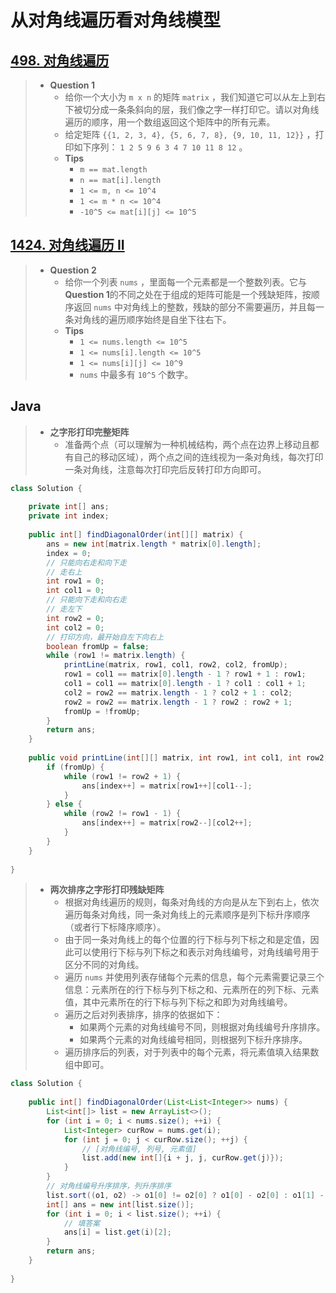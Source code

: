 # 从对角线遍历看对角线模型

## [498. 对角线遍历](https://leetcode.cn/problems/diagonal-traverse/)

> - **Question 1**
>   - 给你一个大小为 `m x n` 的矩阵 `matrix` ，我们知道它可以从左上到右下被切分成一条条斜向的层，我们像之字一样打印它。请以对角线遍历的顺序，用一个数组返回这个矩阵中的所有元素。
>   - 给定矩阵 `{{1, 2, 3, 4}, {5, 6, 7, 8}, {9, 10, 11, 12}}` ，打印如下序列： `1 2 5 9 6 3 4 7 10 11 8 12` 。
>   - **Tips**
>     - `m == mat.length`
>     - `n == mat[i].length`
>     - `1 <= m, n <= 10^4`
>     - `1 <= m * n <= 10^4`
>     - `-10^5 <= mat[i][j] <= 10^5`

## [1424. 对角线遍历 II](https://leetcode.cn/problems/diagonal-traverse-ii/)

> - **Question 2**
>   - 给你一个列表 `nums` ，里面每一个元素都是一个整数列表。它与**Question 1**的不同之处在于组成的矩阵可能是一个残缺矩阵，按顺序返回 `nums` 中对角线上的整数，残缺的部分不需要遍历，并且每一条对角线的遍历顺序始终是自坐下往右下。
>   - **Tips**
>     - `1 <= nums.length <= 10^5`
>     - `1 <= nums[i].length <= 10^5`
>     - `1 <= nums[i][j] <= 10^9`
>     - `nums` 中最多有 `10^5` 个数字。

## Java

> - **之字形打印完整矩阵**
>   - 准备两个点（可以理解为一种机械结构，两个点在边界上移动且都有自己的移动区域），两个点之间的连线视为一条对角线，每次打印一条对角线，注意每次打印完后反转打印方向即可。

```java
class Solution {
    
    private int[] ans;
    private int index;
    
    public int[] findDiagonalOrder(int[][] matrix) {
        ans = new int[matrix.length * matrix[0].length];
        index = 0;
        // 只能向右走和向下走
        // 走右上
        int row1 = 0;
        int col1 = 0;
        // 只能向下走和向右走
        // 走左下
        int row2 = 0;
        int col2 = 0;
        // 打印方向，最开始自左下向右上
        boolean fromUp = false;
        while (row1 != matrix.length) {
            printLine(matrix, row1, col1, row2, col2, fromUp);
            row1 = col1 == matrix[0].length - 1 ? row1 + 1 : row1;
            col1 = col1 == matrix[0].length - 1 ? col1 : col1 + 1;
            col2 = row2 == matrix.length - 1 ? col2 + 1 : col2;
            row2 = row2 == matrix.length - 1 ? row2 : row2 + 1;
            fromUp = !fromUp;
        }
        return ans;
    }
    
    public void printLine(int[][] matrix, int row1, int col1, int row2, int col2, boolean fromUp) {
        if (fromUp) {
            while (row1 != row2 + 1) {
                ans[index++] = matrix[row1++][col1--];
            }
        } else {
            while (row2 != row1 - 1) {
                ans[index++] = matrix[row2--][col2++];
            }
        }
    }
    
}
```

> - **两次排序之字形打印残缺矩阵**
>   - 根据对角线遍历的规则，每条对角线的方向是从左下到右上，依次遍历每条对角线，同一条对角线上的元素顺序是列下标升序顺序（或者行下标降序顺序）。
>   - 由于同一条对角线上的每个位置的行下标与列下标之和是定值，因此可以使用行下标与列下标之和表示对角线编号，对角线编号用于区分不同的对角线。
>   - 遍历 `nums` 并使用列表存储每个元素的信息，每个元素需要记录三个信息：元素所在的行下标与列下标之和、元素所在的列下标、元素值，其中元素所在的行下标与列下标之和即为对角线编号。
>   - 遍历之后对列表排序，排序的依据如下：
>     - 如果两个元素的对角线编号不同，则根据对角线编号升序排序。
>     - 如果两个元素的对角线编号相同，则根据列下标升序排序。
>   - 遍历排序后的列表，对于列表中的每个元素，将元素值填入结果数组中即可。

```java
class Solution {
    
    public int[] findDiagonalOrder(List<List<Integer>> nums) {
        List<int[]> list = new ArrayList<>();
        for (int i = 0; i < nums.size(); ++i) {
            List<Integer> curRow = nums.get(i);
            for (int j = 0; j < curRow.size(); ++j) {
                // [对角线编号, 列号, 元素值]
                list.add(new int[]{i + j, j, curRow.get(j)});
            }
        }
        // 对角线编号升序排序，列升序排序
        list.sort((o1, o2) -> o1[0] != o2[0] ? o1[0] - o2[0] : o1[1] - o2[1]);
        int[] ans = new int[list.size()];
        for (int i = 0; i < list.size(); ++i) {
            // 填答案
            ans[i] = list.get(i)[2];
        }
        return ans;
    }
    
}
```

